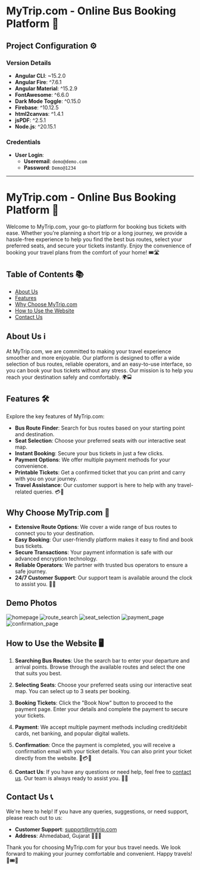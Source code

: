 # MyTrip.com - Online Bus Booking Platform 🚌

## Project Configuration ⚙️

### Version Details
- **Angular CLI**: ~15.2.0
- **Angular Fire**: ^7.6.1
- **Angular Material**: ^15.2.9
- **FontAwesome**: ^6.6.0
- **Dark Mode Toggle**: ^0.15.0
- **Firebase**: ^10.12.5
- **html2canvas**: ^1.4.1
- **jsPDF**: ^2.5.1
- **Node.js**: ^20.15.1

### Credentials
- **User Login**:
  - **Useremail**: `demo@demo.com`
  - **Password**: `Demo@1234`

---

# MyTrip.com - Online Bus Booking Platform 🚌

Welcome to MyTrip.com, your go-to platform for booking bus tickets with ease. Whether you're planning a short trip or a long journey, we provide a hassle-free experience to help you find the best bus routes, select your preferred seats, and secure your tickets instantly. Enjoy the convenience of booking your travel plans from the comfort of your home! 🎟️🛣️

## Table of Contents 📚

- [About Us](#about-us)
- [Features](#features)
- [Why Choose MyTrip.com](#why-choose-mytripcom)
- [How to Use the Website](#how-to-use-the-website)
- [Contact Us](#contact-us)

## About Us ℹ️

At MyTrip.com, we are committed to making your travel experience smoother and more enjoyable. Our platform is designed to offer a wide selection of bus routes, reliable operators, and an easy-to-use interface, so you can book your bus tickets without any stress. Our mission is to help you reach your destination safely and comfortably. 🌍🚍

## Features 🛠️

Explore the key features of MyTrip.com:

- **Bus Route Finder**: Search for bus routes based on your starting point and destination.
- **Seat Selection**: Choose your preferred seats with our interactive seat map.
- **Instant Booking**: Secure your bus tickets in just a few clicks.
- **Payment Options**: We offer multiple payment methods for your convenience.
- **Printable Tickets**: Get a confirmed ticket that you can print and carry with you on your journey.
- **Travel Assistance**: Our customer support is here to help with any travel-related queries. 💳🚌

## Why Choose MyTrip.com 🌟

- **Extensive Route Options**: We cover a wide range of bus routes to connect you to your destination.
- **Easy Booking**: Our user-friendly platform makes it easy to find and book bus tickets.
- **Secure Transactions**: Your payment information is safe with our advanced encryption technology.
- **Reliable Operators**: We partner with trusted bus operators to ensure a safe journey.
- **24/7 Customer Support**: Our support team is available around the clock to assist you. 🎫📱

## Demo Photos

![homepage](https://github.com/Devarshi226/BUS-BOOKING-Angular/)
![route_search](https://github.com/Devarshi226/BUS-BOOKING-Angular/)
![seat_selection](https://github.com/Devarshi226/BUS-BOOKING-Angular/)
![payment_page](https://github.com/Devarshi226/BUS-BOOKING-Angular/)
![confirmation_page](https://github.com/Devarshi226/BUS-BOOKING-Angular/)

## How to Use the Website 🖥️

1. **Searching Bus Routes**: Use the search bar to enter your departure and arrival points. Browse through the available routes and select the one that suits you best.

2. **Selecting Seats**: Choose your preferred seats using our interactive seat map. You can select up to 3 seats per booking.

3. **Booking Tickets**: Click the "Book Now" button to proceed to the payment page. Enter your details and complete the payment to secure your tickets.

4. **Payment**: We accept multiple payment methods including credit/debit cards, net banking, and popular digital wallets.

5. **Confirmation**: Once the payment is completed, you will receive a confirmation email with your ticket details. You can also print your ticket directly from the website. 🚌💳📄

6. **Contact Us**: If you have any questions or need help, feel free to [contact us](#contact-us). Our team is always ready to assist you. 🧳📧

## Contact Us 📞

We're here to help! If you have any queries, suggestions, or need support, please reach out to us:

- **Customer Support**: [support@mytrip.com](mailto:support@mytrip.com)
- **Address**: Ahmedabad, Gujarat 📮📞🏢

Thank you for choosing MyTrip.com for your bus travel needs. We look forward to making your journey comfortable and convenient. Happy travels! 🚌🎟️🌟
